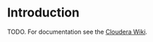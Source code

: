 # Introduction

TODO. For documentation see the [Cloudera Wiki](https://wiki.cloudera.com/display/engineering/SolrCloud4+Load+Tests).
